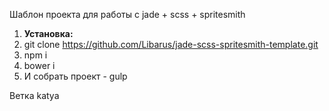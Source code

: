 <p>Шаблон проекта для работы с jade + scss  + spritesmith</p>

<ol>
    <li><strong>Установка:</strong></li>
    <li>git clone <a href="https://github.com/Libarus/jade-scss-spritesmith-template.git">https://github.com/Libarus/jade-scss-spritesmith-template.git</a></li>
    <li>npm i</li>
    <li>bower i</li>
    <li>И собрать проект - gulp</li>
</ol>

<p>Ветка katya</p>